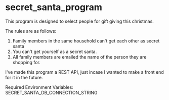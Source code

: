 # secret_santa_program

This program is designed to select people for gift giving this christmas. 

The rules are as follows:
1. Family members in the same household can't get each other as secret santa
2. You can't get yourself as a secret santa. 
3. All family members are emailed the name of the person they are shopping for. 

I've made this program a REST API, just incase I wanted to make 
a front end for it in the future. 

Required Environment Variables:
SECRET_SANTA_DB_CONNECTION_STRING 